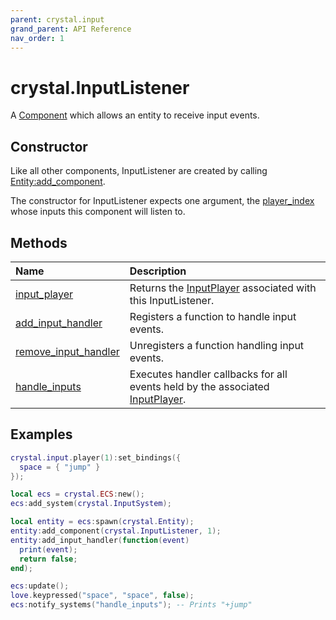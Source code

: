 ```yaml
---
parent: crystal.input
grand_parent: API Reference
nav_order: 1
---
```


# crystal.InputListener

A [Component](/crystal/api/ecs/component) which allows an entity to receive input events.

## Constructor

Like all other components, InputListener are created by calling [Entity:add_component](/crystal/api/ecs/entity_add_component).

The constructor for InputListener expects one argument, the [player_index](player) whose inputs this component will listen to.

## Methods

| Name                                                        | Description                                                                                   |
| :---------------------------------------------------------- | :-------------------------------------------------------------------------------------------- |
| [input_player](input_listener_input_player)                 | Returns the [InputPlayer](input_player) associated with this InputListener.                   |
| [add_input_handler](input_listener_add_input_handler)       | Registers a function to handle input events.                                                  |
| [remove_input_handler](input_listener_remove_input_handler) | Unregisters a function handling input events.                                                 |
| [handle_inputs](input_listener_handle_inputs)               | Executes handler callbacks for all events held by the associated [InputPlayer](input_player). |

## Examples

```lua
crystal.input.player(1):set_bindings({
  space = { "jump" }
});

local ecs = crystal.ECS:new();
ecs:add_system(crystal.InputSystem);

local entity = ecs:spawn(crystal.Entity);
entity:add_component(crystal.InputListener, 1);
entity:add_input_handler(function(event)
  print(event);
  return false;
end);

ecs:update();
love.keypressed("space", "space", false);
ecs:notify_systems("handle_inputs"); -- Prints "+jump"
```
